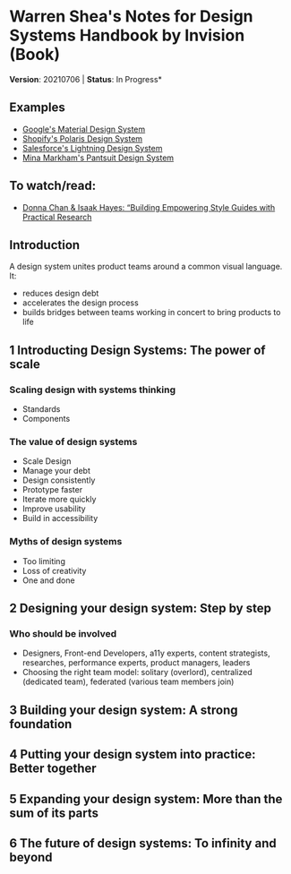 # Warren Shea's Notes for Design Systems Handbook by Invision (Book)
**Version**: 20210706 | **Status**: In Progress*

## Examples
* [Google's Material Design System](https://material.io/design)
* [Shopify's Polaris Design System](https://polaris.shopify.com/)
* [Salesforce's Lightning Design System](https://www.lightningdesignsystem.com/)
* [Mina Markham's Pantsuit Design System](https://medium.com/git-out-the-vote/pantsuit-the-hillary-clinton-ui-pattern-library-238e9bf06b54)

## To watch/read:
* [Donna Chan & Isaak Hayes: “Building Empowering Style Guides with Practical Research](https://www.clarityconf.com/session/building-empowering-style-guides-with-practical-research)

## Introduction
A design system unites product teams around a common visual language. It:
* reduces design debt
* accelerates the design process
* builds bridges between teams working in concert to bring products to life

## 1 Introducting Design Systems: The power of scale

### Scaling design with systems thinking
* Standards
* Components

### The value of design systems
* Scale Design
* Manage your debt
* Design consistently
* Prototype faster
* Iterate more quickly
* Improve usability
* Build in accessibility

### Myths of design systems
* Too limiting
* Loss of creativity
* One and done

## 2 Designing your design system: Step by step

### Who should be involved
* Designers, Front-end Developers, a11y experts, content strategists, researches, performance experts, product managers, leaders
* Choosing the right team model: solitary (overlord), centralized (dedicated team), federated (various team members join)

## 3 Building your design system: A strong foundation

## 4 Putting your design system into practice: Better together

## 5 Expanding your design system: More than the sum of its parts

## 6 The future of design systems: To infinity and beyond
